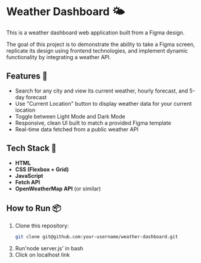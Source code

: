 # Weather Dashboard 🌤️

This is a weather dashboard web application built from a Figma design.

The goal of this project is to demonstrate the ability to take a Figma screen, replicate its design using frontend technologies, and implement dynamic functionality by integrating a weather API.

## Features 📌

- Search for any city and view its current weather, hourly forecast, and 5-day forecast
- Use "Current Location" button to display weather data for your current location
- Toggle between Light Mode and Dark Mode
- Responsive, clean UI built to match a provided Figma template
- Real-time data fetched from a public weather API

## Tech Stack 🚀

- **HTML**
- **CSS (Flexbox + Grid)**
- **JavaScript**
- **Fetch API**
- **OpenWeatherMap API** (or similar)

## How to Run 📦

1. Clone this repository:
   ```bash
   git clone git@github.com:your-username/weather-dashboard.git
2. Run'node server.js' in bash
3. Click on localhost link